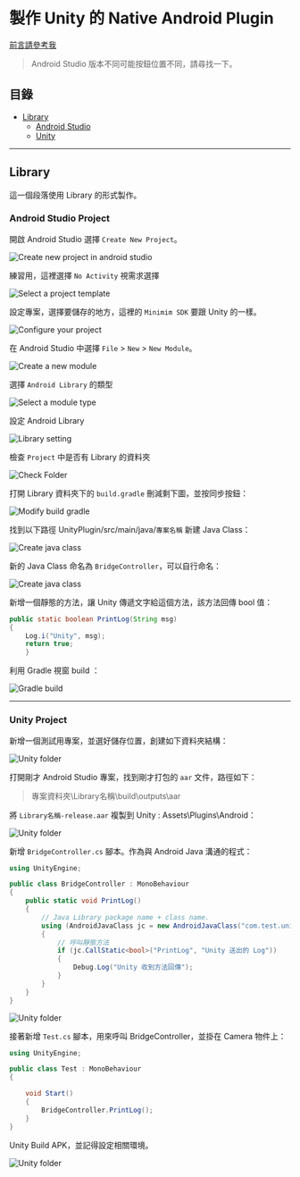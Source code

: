 # 製作 Unity 的 Native Android Plugin
[前言請參考我](Unity-native-ios-plugin.md)
> Android Studio 版本不同可能按鈕位置不同，請尋找一下。

## 目錄
- [Library](#library)
  - [Android Studio](#android-studio-project)
  - [Unity](#unity-project)
  
---

## Library
這一個段落使用 Library 的形式製作。

### Android Studio Project
開啟 Android Studio 選擇 `Create New Project`。

![Create new project in android studio](Upload/UnityNativeAndroidPlugin/AndroidStudio_create_project.png)

練習用，這裡選擇 `No Activity` 視需求選擇

![Select a project template](Upload/UnityNativeAndroidPlugin/AndroidStudio_select_project_template.png)

設定專案，選擇要儲存的地方，這裡的 `Minimim SDK` 要跟 Unity 的一樣。

![Configure your project](Upload/UnityNativeAndroidPlugin/AndroidStudio_configure_project.png)   

在 Android Studio 中選擇 `File` > `New` > `New Module`。

![Create a new module](Upload/UnityNativeAndroidPlugin/AndroidStudio_create_new_module.png)

選擇 `Android Library` 的類型

![Select a module type](Upload/UnityNativeAndroidPlugin/AndroidStudio_select_module_type.png)

設定 Android Library

![Library setting](Upload/UnityNativeAndroidPlugin/AndroidStudio_library_setting.png)

檢查 `Project` 中是否有 Library 的資料夾

![Check Folder](Upload/UnityNativeAndroidPlugin/AndroidStudio_project_have_library_folder.png)

打開 Library 資料夾下的 `build.gradle` 刪減剩下圖，並按同步按鈕：

![Modify build gradle](Upload/UnityNativeAndroidPlugin/AndroidStudio_modify_build_gradle.png)

找到以下路徑 UnityPlugin/src/main/java/`專案名稱` 新建 Java Class：

![Create java class](Upload/UnityNativeAndroidPlugin/AndroidStudio_create_java_class.png)

新的 Java Class 命名為 `BridgeController`，可以自行命名：

![Create java class](Upload/UnityNativeAndroidPlugin/AndroidStudio_create_java_name.png)

新增一個靜態的方法，讓 Unity 傳遞文字給這個方法，該方法回傳 bool 值：
```java
public static boolean PrintLog(String msg)
{
    Log.i("Unity", msg);
    return true;
    }
```

利用 Gradle 視窗 build ：

![Gradle build](Upload/UnityNativeAndroidPlugin/AndroidStudio_build_first.png)

---

### Unity Project
新增一個測試用專案，並選好儲存位置，創建如下資料夾結構：

![Unity folder](Upload/UnityNativeAndroidPlugin/Unity_folder.png)

打開剛才 Android Studio 專案，找到剛才打包的 `aar` 文件，路徑如下：
> 專案資料夾\Library名稱\build\outputs\aar

將 `Library名稱-release.aar` 複製到 Unity : Assets\Plugins\Android：

![Unity folder](Upload/UnityNativeAndroidPlugin/Unity_import_aar.png)

新增 `BridgeController.cs` 腳本。作為與 Android Java 溝通的程式：
```csharp
using UnityEngine;

public class BridgeController : MonoBehaviour
{
    public static void PrintLog()
    {
        // Java Library package name + class name.
        using (AndroidJavaClass jc = new AndroidJavaClass("com.test.unityplugin.BridgeController"))
        {
            // 呼叫靜態方法
            if (jc.CallStatic<bool>("PrintLog", "Unity 送出的 Log"))
            {
                Debug.Log("Unity 收到方法回傳");
            }
        }
    }
}
```

![Unity folder](Upload/UnityNativeAndroidPlugin/Unity_bridgecontroller_cs.png)

接著新增 `Test.cs` 腳本，用來呼叫 BridgeController，並掛在 Camera 物件上：

```csharp
using UnityEngine;

public class Test : MonoBehaviour
{

    void Start()
    {
        BridgeController.PrintLog();
    }
}
```

Unity Build APK，並記得設定相關環境。

![Unity folder](Upload/UnityNativeAndroidPlugin/Unity_build.png)
